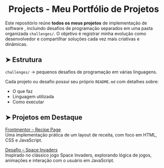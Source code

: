 <h1 align="center">Projects - Meu Portfólio de Projetos</h1>

Este repositório reúne **todos os meus projetos** de implementação de software , incluindo desafios de programação separados em uma pasta organizada `challenges/`. O objetivo é registrar minha evolução como desenvolvedor e compartilhar soluções cada vez mais criativas e dinâmicas.


## ➤ Estrutura 

 `challenges/` → pequenos desafios de programação em várias linguagens.

 Cada projeto ou desafio possui seu próprio `README.md` com detalhes sobre:
- O que faz
- Linguagem utilizada
- Como executar

## ➤ Projetos em Destaque 

 [Frontmentor – Recipe Page](https://github.com/Luanpierote/projects/tree/main/challenges/javascript/Frontmentor/recipe-page-main)  
Uma implementação prática de um layout de receita, com foco em HTML, CSS e JavaScript.

 [Desafio – Space Invaders](https://github.com/Luanpierote/projects/tree/main/challenges/javascript/desafio-02-SpaceInvaders)  
Inspirado no clássico jogo Space Invaders, explorando lógica de jogos, animações e interação com o usuário em JavaScript.
